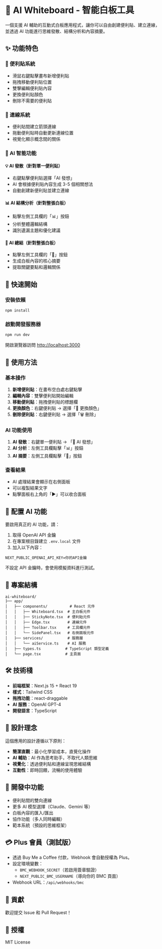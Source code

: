 # 🧠 AI Whiteboard - 智能白板工具

一個支援 AI 輔助的互動式白板應用程式，讓你可以自由創建便利貼、建立連線，並透過 AI 功能進行思維發散、結構分析和內容摘要。

## ✨ 功能特色

### 📝 便利貼系統
- 滑鼠右鍵點擊畫布新增便利貼
- 拖拽移動便利貼位置
- 雙擊編輯便利貼內容
- 更換便利貼顏色
- 刪除不需要的便利貼

### 🔗 連線系統
- 便利貼間建立箭頭連線
- 拖動便利貼時自動更新連線位置
- 視覺化顯示概念間的關係

### 🤖 AI 智能功能

#### 💡 AI 發散（針對單一便利貼）
- 右鍵點擊便利貼選擇「AI 發想」
- AI 會根據便利貼內容生成 3-5 個相關想法
- 自動創建新便利貼並建立連線

#### 📊 AI 結構分析（針對整張白板）
- 點擊左側工具欄的「📊」按鈕
- 分析整體邏輯結構
- 識別遺漏主題和優化建議

#### 📝 AI 總結（針對整張白板）
- 點擊左側工具欄的「📝」按鈕
- 生成白板內容的核心摘要
- 提取關鍵要點和邏輯關係

## 🚀 快速開始

### 安裝依賴
```bash
npm install
```

### 啟動開發服務器
```bash
npm run dev
```

開啟瀏覽器訪問 [http://localhost:3000](http://localhost:3000)

## 🎯 使用方法

### 基本操作
1. **新增便利貼**：在畫布空白處右鍵點擊
2. **編輯內容**：雙擊便利貼開始編輯
3. **移動便利貼**：拖拽便利貼的標題欄
4. **更換顏色**：右鍵便利貼 → 選擇「🎨 更換顏色」
5. **刪除便利貼**：右鍵便利貼 → 選擇「🗑️ 刪除」

### AI 功能使用
1. **AI 發散**：右鍵單一便利貼 → 「🧠 AI 發想」
2. **AI 分析**：左側工具欄點擊「📊」按鈕
3. **AI 摘要**：左側工具欄點擊「📝」按鈕

### 查看結果
- AI 處理結果會顯示在右側面板
- 可以複製結果文字
- 點擊面板右上角的「▶」可以收合面板

## 🔧 配置 AI 功能

要啟用真正的 AI 功能，請：

1. 取得 OpenAI API 金鑰
2. 在專案根目錄建立 `.env.local` 文件
3. 加入以下內容：
```
NEXT_PUBLIC_OPENAI_API_KEY=你的API金鑰
```

不設定 API 金鑰時，會使用模擬資料進行測試。

## 📁 專案結構

```
ai-whiteboard/
├── app/
│   ├── components/          # React 元件
│   │   ├── Whiteboard.tsx  # 主白板元件
│   │   ├── StickyNote.tsx  # 便利貼元件
│   │   ├── Edge.tsx        # 連線元件
│   │   ├── Toolbar.tsx     # 工具欄元件
│   │   └── SidePanel.tsx   # 右側面板元件
│   ├── services/           # 服務層
│   │   └── aiService.ts    # AI 服務
│   ├── types.ts           # TypeScript 類型定義
│   └── page.tsx           # 主頁面
```

## 🛠️ 技術棧

- **前端框架**：Next.js 15 + React 19
- **樣式**：Tailwind CSS
- **拖拽功能**：react-draggable
- **AI 服務**：OpenAI GPT-4
- **開發語言**：TypeScript

## 🎨 設計理念

這個應用的設計遵循以下原則：
- **簡潔直觀**：最小化學習成本，直覺化操作
- **AI 輔助**：AI 作為思考助手，不取代人類思維
- **視覺化**：透過便利貼和連線呈現思維結構
- **互動性**：即時回饋，流暢的使用體驗

## 🚧 開發中功能

- 便利貼間的雙向連線
- 更多 AI 模型選擇（Claude、Gemini 等）
- 白板內容的匯入/匯出
- 協作功能（多人同時編輯）
- 範本系統（預設的思維框架）

## 💳 Plus 會員（測試版）

- 透過 Buy Me a Coffee 付款，Webhook 會自動授權為 Plus。
- 設定環境變數：
  - `BMC_WEBHOOK_SECRET`（若啟用簽章驗證）
  - `NEXT_PUBLIC_BMC_USERNAME`（導向你的 BMC 頁面）
- Webhook URL：`/api/webhooks/bmc`

## 🤝 貢獻

歡迎提交 Issue 和 Pull Request！

## 📄 授權

MIT License